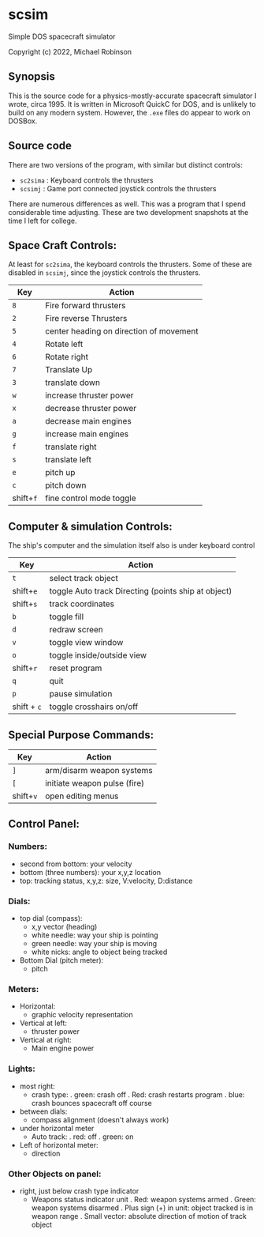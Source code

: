 # scsim
Simple DOS spacecraft simulator

Copyright (c) 2022, Michael Robinson

## Synopsis

This is the source code for a physics-mostly-accurate spacecraft simulator I wrote, circa 1995.  It is written in Microsoft QuickC for DOS, and is unlikely to build on any modern system.  However, the `.exe` files do appear to work on DOSBox.

## Source code

There are two versions of the program, with similar but distinct controls:

* `sc2sima` : Keyboard controls the thrusters
* `scsimj` : Game port connected joystick controls the thrusters

There are numerous differences as well.  This was a program that I spend considerable time adjusting. These are two development snapshots at the time I left for college.

## Space Craft Controls:

At least for `sc2sima`, the keyboard controls the thrusters.  Some of these are disabled in `scsimj`, since the joystick controls the thrusters.

| Key | Action |
| --- | ------ |
|`8` | Fire forward thrusters|
|`2` | Fire reverse Thrusters|
|`5` | center heading on direction of movement|
|`4` | Rotate left|
|`6` | Rotate right|
|`7` | Translate Up|
|`3` | translate down|
|`w` | increase thruster power|
|`x` | decrease thruster power|
|`a` | decrease main engines|
|`g` | increase main engines|
|`f` | translate right|
|`s` | translate left|
|`e` | pitch up|
|`c` | pitch down|
|shift+`f` | fine control mode toggle|

## Computer & simulation Controls:

The ship's computer and the simulation itself also is under keyboard control

| Key | Action |
| --- | ------ |
|`t` | select track object|
|shift+`e` | toggle Auto track Directing (points ship at object)|
|shift+`s` | track coordinates|
|`b` | toggle fill|
|`d` | redraw screen|
|`v` | toggle view window|
|`o` | toggle inside/outside view|
|shift+`r` | reset program|
|`q` | quit|
|`p` | pause simulation|
|shift + `c` | toggle crosshairs on/off|

## Special Purpose Commands:

| Key | Action |
| --- | ------ |
|`]` | arm/disarm weapon systems|
|`[` | initiate weapon pulse (fire)|
|shift+`v` | open editing menus|

## Control Panel:

### Numbers:

* second from bottom: your velocity
* bottom (three numbers): your x,y,z location
* top: tracking status, x,y,z: size, V:velocity, D:distance

### Dials:

* top dial (compass):
  - x,y vector (heading)
  - white needle: way your ship is pointing
  - green needle: way your ship is moving
  - white nicks: angle to object being tracked
* Bottom Dial (pitch meter):
  - pitch

### Meters:

* Horizontal:
  - graphic velocity representation
* Vertical at left:
  - thruster power
* Vertical at right:
  - Main engine power

### Lights:

* most right:
  - crash type:
    . green: crash off
    . Red: crash restarts program
    . blue: crash bounces spacecraft off course
* between dials:
  - compass alignment (doesn't always work)
* under horizontal meter
  - Auto track:
    . red: off
    . green: on
* Left of horizontal meter:
  - direction     

### Other Objects on panel:

* right, just below crash type indicator
  - Weapons status indicator unit
    . Red: weapon systems armed
    . Green: weapon systems disarmed
    . Plus sign (+) in unit: object tracked is in weapon range
    . Small vector: absolute direction of motion of track object